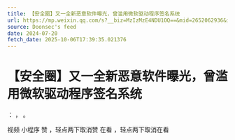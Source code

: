 ```yaml
---
title: 【安全圈】又一全新恶意软件曝光，曾滥用微软驱动程序签名系统
url: https://mp.weixin.qq.com/s?__biz=MzIzMzE4NDU1OQ==&mid=2652062936&idx=2&sn=a12ce3ad45eccef603dcb76e2050dcc8
source: Doonsec's feed
date: 2024-07-20
fetch_date: 2025-10-06T17:39:35.021376
---
```


# 【安全圈】又一全新恶意软件曝光，曾滥用微软驱动程序签名系统

：
，
。

视频
小程序
赞
，轻点两下取消赞
在看
，轻点两下取消在看